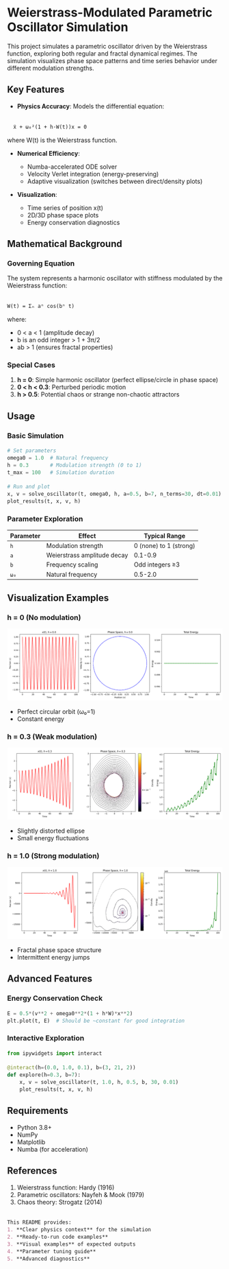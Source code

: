 # Weierstrass-Modulated Parametric Oscillator Simulation

This project simulates a parametric oscillator driven by the Weierstrass function, exploring both regular and fractal dynamical regimes. The simulation visualizes phase space patterns and time series behavior under different modulation strengths.

## Key Features

- **Physics Accuracy**: Models the differential equation:

```markdown

  ẍ + ω₀²(1 + h·W(t))x = 0

  ```

  where W(t) is the Weierstrass function.

- **Numerical Efficiency**:
  - Numba-accelerated ODE solver
  - Velocity Verlet integration (energy-preserving)
  - Adaptive visualization (switches between direct/density plots)

- **Visualization**:
  - Time series of position x(t)
  - 2D/3D phase space plots
  - Energy conservation diagnostics

## Mathematical Background

### Governing Equation

The system represents a harmonic oscillator with stiffness modulated by the Weierstrass function:

```markdown

W(t) = Σₙ aⁿ cos(bⁿ t)

```

where:

- 0 < a < 1 (amplitude decay)
- b is an odd integer > 1 + 3π/2
- ab > 1 (ensures fractal properties)

### Special Cases

1. **h = 0**: Simple harmonic oscillator (perfect ellipse/circle in phase space)
2. **0 < h < 0.3**: Perturbed periodic motion
3. **h > 0.5**: Potential chaos or strange non-chaotic attractors

## Usage

### Basic Simulation

```python
# Set parameters
omega0 = 1.0  # Natural frequency
h = 0.3       # Modulation strength (0 to 1)
t_max = 100   # Simulation duration

# Run and plot
x, v = solve_oscillator(t, omega0, h, a=0.5, b=7, n_terms=30, dt=0.01)
plot_results(t, x, v, h)
```

### Parameter Exploration

| Parameter | Effect | Typical Range |
|-----------|--------|---------------|
| `h`       | Modulation strength | 0 (none) to 1 (strong) |
| `a`       | Weierstrass amplitude decay | 0.1-0.9 |
| `b`       | Frequency scaling | Odd integers ≥3 |
| `ω₀`      | Natural frequency | 0.5-2.0 |

## Visualization Examples

### h = 0 (No modulation)

![h=0 Phase Space](h=0_Phase_Space.png)

- Perfect circular orbit (ω₀=1)
- Constant energy

### h = 0.3 (Weak modulation)

![h=0.3 Phase Space](h=0.3_Phase_Space.png)

- Slightly distorted ellipse
- Small energy fluctuations

### h = 1.0 (Strong modulation)

![h=1.0 Phase Space](h=1_Phase_Space.png)

- Fractal phase space structure
- Intermittent energy jumps

## Advanced Features

### Energy Conservation Check

```python
E = 0.5*(v**2 + omega0**2*(1 + h*W)*x**2)
plt.plot(t, E)  # Should be ~constant for good integration
```

### Interactive Exploration

```python
from ipywidgets import interact

@interact(h=(0.0, 1.0, 0.1), b=(3, 21, 2))
def explore(h=0.3, b=7):
    x, v = solve_oscillator(t, 1.0, h, 0.5, b, 30, 0.01)
    plot_results(t, x, v, h)
```

## Requirements

- Python 3.8+
- NumPy
- Matplotlib
- Numba (for acceleration)

## References

1. Weierstrass function: Hardy (1916)
2. Parametric oscillators: Nayfeh & Mook (1979)
3. Chaos theory: Strogatz (2014)

```md

This README provides:
1. **Clear physics context** for the simulation
2. **Ready-to-run code examples**
3. **Visual examples** of expected outputs
4. **Parameter tuning guide**
5. **Advanced diagnostics**

